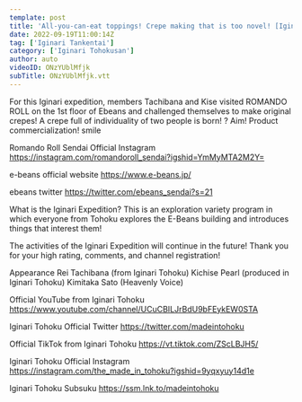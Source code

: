 ```yaml
---
template: post
title: 'All-you-can-eat toppings! Crepe making that is too novel! [Iginari Expedition]'
date: 2022-09-19T11:00:14Z
tag: ['Iginari Tankentai']
category: ['Iginari Tohokusan']
author: auto 
videoID: ONzYUblMfjk
subTitle: ONzYUblMfjk.vtt
---
```

For this Iginari expedition, members Tachibana and Kise visited ROMANDO ROLL on the 1st floor of Ebeans and challenged themselves to make original crepes!
A crepe full of individuality of two people is born! ?
Aim! Product commercialization! smile


Romando Roll Sendai
Official Instagram
https://instagram.com/romandoroll_sendai?igshid=YmMyMTA2M2Y=


e-beans official website
https://www.e-beans.jp/

ebeans twitter
https://twitter.com/ebeans_sendai?s=21


What is the Iginari Expedition?
This is an exploration variety program in which everyone from Tohoku explores the E-Beans building and introduces things that interest them!

The activities of the Iginari Expedition will continue in the future! Thank you for your high rating, comments, and channel registration!

Appearance
Rei Tachibana (from Iginari Tohoku)
Kichise Pearl (produced in Iginari Tohoku)
Kimitaka Sato (Heavenly Voice)


Official YouTube from Iginari Tohoku
https://www.youtube.com/channel/UCuCBILJrBdU9bFEykEW0STA

Iginari Tohoku Official Twitter
https://twitter.com/madeintohoku

Official TikTok from Iginari Tohoku
https://vt.tiktok.com/ZScLBJH5/

Iginari Tohoku Official Instagram
https://instagram.com/the_made_in_tohoku?igshid=9yqxyuy14d1e

Iginari Tohoku Subsuku
https://ssm.lnk.to/madeintohoku